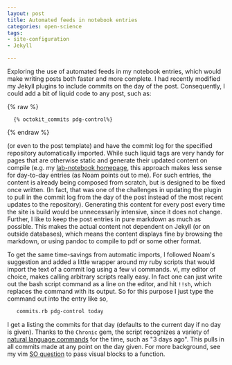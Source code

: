 ```yaml
---
layout: post
title: Automated feeds in notebook entries
categories: open-science
tags: 
- site-configuration
- Jekyll

---
```


Exploring the use of automated feeds in my notebook entries, which would make writing posts both faster and more complete.  I had recently modified my Jekyll plugins to include commits on the day of the post.  Consequently, I could add a bit of liquid code to any post, such as:


{% raw %}
```liquid
  {% octokit_commits pdg-control%}
```
{% endraw %}

(or even to the post template) and have the commit log for the specified repository automatically imported.  While such liquid tags are very handy for pages that are otherwise static and generate their updated content on compile (e.g. my [lab-notebook homepage](lab-notebook.html), this approach makes less sense for day-to-day entries (as Noam points out to me).  For such entries, the content is already being composed from scratch, but is designed to be fixed once written.  (In fact, that was one of the challenges in updating the plugin to pull in the commit log from the day of the post instead of the most recent updates to the repository).  Generating this content for every post every time the site is build would be unnecessarily intensive, since it does not change.  Further, I like to keep the post entries in pure markdown as much as possible.  This makes the actual content not dependent on Jekyll (or on outside databases), which means the content displays fine by browsing the markdown, or using pandoc to compile to pdf or some other format.  

To get the same time-savings from automatic imports, I followed Noam's suggestion and added a little wrapper around my ruby scripts that would import the text of a commit log using a few vi commands.  vi, my editor of choice, makes calling arbitrary scripts really easy.  In fact one can just write out the bash script command as a line on the editor, and hit `!!sh`, which replaces the command with its output. So for this purpose I just type the command out into the entry like so,  

```bash
   commits.rb pdg-control today
```

I get a listing the commits for that day (defaults to the current day if no day is given). Thanks to the `Chronic` gem, the script recognizes a variety of [natural language commands](https://github.com/mojombo/chronic) for the time, such as "3 days ago". This pulls in all commits made at any point on the day given.  For more background, see my vim [SO question](http://stackoverflow.com/questions/12753302) to pass visual blocks to a function.  



